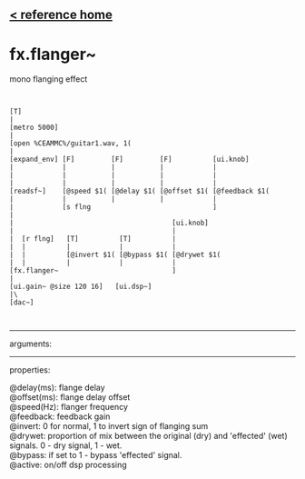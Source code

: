 [< reference home](ceammc_lib.html)
---

# fx.flanger~


mono flanging effect

```


[T]
|
[metro 5000]
|
[open %CEAMMC%/guitar1.wav, 1(
|
[expand_env] [F]         [F]         [F]          [ui.knob]
|            |           |           |            |
|            |           |           |            |
|            |           |           |            |
[readsf~]    [@speed $1( [@delay $1( [@offset $1( [@feedback $1(
|            |           |           |            |
|            [s flng                              ]
|
|                                       [ui.knob]
|                                       |
|  [r flng]   [T]          [T]          |
|  |          |            |            |
|  |          [@invert $1( [@bypass $1( [@drywet $1(
|  |          |            |            |
[fx.flanger~                            ]
|
[ui.gain~ @size 120 16]   [ui.dsp~]
|\
[dac~]

            
```

---
arguments:


---
properties:

@delay(ms): flange delay<br>
@offset(ms): flange delay offset<br>
@speed(Hz): flanger frequency<br>
@feedback: feedback
            gain<br>
@invert: 0 for normal, 1 to invert
            sign of flanging sum<br>
@drywet: proportion
            of mix between the original (dry) and &#39;effected&#39; (wet) signals. 0 - dry signal, 1 -
            wet.<br>
@bypass: if set to 1 - bypass
            &#39;effected&#39; signal.<br>
@active: on/off dsp
            processing<br>


